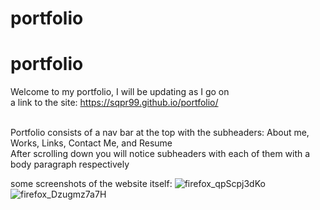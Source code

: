 # portfolio
# portfolio

Welcome to my portfolio, I will be updating as I go on
<br />
a link to the site: https://sqpr99.github.io/portfolio/

<br />
Portfolio consists of a nav bar at the top with the subheaders: About me, Works, Links, Contact Me, and Resume
<br />
After scrolling down you will notice subheaders with each of them with a body paragraph respectively

<br />

some screenshots of the website itself:
![firefox_qpScpj3dKo](https://user-images.githubusercontent.com/105133644/168977838-1b738993-2241-4651-9697-bcb6279c50a8.jpg)
![firefox_Dzugmz7a7H](https://user-images.githubusercontent.com/105133644/168977873-557fab71-089e-4a8b-9025-679474c702c4.png)